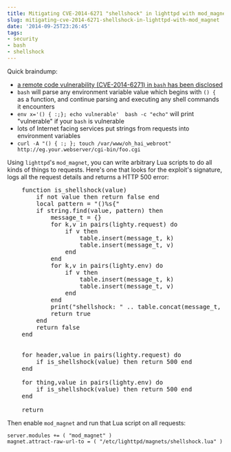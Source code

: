 ```yaml
---
title: Mitigating CVE-2014-6271 "shellshock" in lighttpd with mod_magnet
slug: mitigating-cve-2014-6271-shellshock-in-lighttpd-with-mod_magnet
date: '2014-09-25T23:26:45'
tags:
- security
- bash
- shellshock
---
```


Quick braindump:

* [a remote code vulnerability (CVE-2014-6271) in `bash` has been disclosed](http://seclists.org/oss-sec/2014/q3/650)
* `bash` will parse any environment variable value which begins with `() {` as a function, and continue parsing and executing any shell commands it encounters
* `env x='() { :;}; echo vulnerable'  bash -c "echo"` will print "vulnerable" if your `bash` is vulnerable
* lots of Internet facing services put strings from requests into environment variables
* `curl -A "() { :; }; touch /var/www/oh_hai_webroot" http://eg.your.webserver/cgi-bin/foo.cgi`

<!--more-->

Using `lighttpd`'s `mod_magnet`, you can write arbitrary Lua scripts to do all kinds of things to requests. Here's one that looks for the exploit's signature, logs all the request details and returns a HTTP 500 error:

<pre class="brush: lua">
    function is_shellshock(value)
        if not value then return false end
        local pattern = "()%s{"
        if string.find(value, pattern) then
            message_t = {}
            for k,v in pairs(lighty.request) do
                if v then
                    table.insert(message_t, k)
                    table.insert(message_t, v)
                end
            end
            for k,v in pairs(lighty.env) do
                if v then
                    table.insert(message_t, k)
                    table.insert(message_t, v)
                end
            end
            print("shellshock: " .. table.concat(message_t, ", "))
            return true
        end
        return false
    end


    for header,value in pairs(lighty.request) do
        if is_shellshock(value) then return 500 end
    end

    for thing,value in pairs(lighty.env) do
        if is_shellshock(value) then return 500 end
    end

    return
</pre>

Then enable `mod_magnet` and run that Lua script on all requests:

    server.modules += ( "mod_magnet" )
    magnet.attract-raw-url-to = ( "/etc/lighttpd/magnets/shellshock.lua" )
